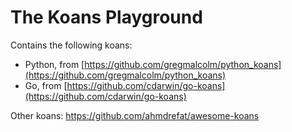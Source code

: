 The Koans Playground
====================

Contains the following koans:

- Python, from [https://github.com/gregmalcolm/python_koans](https://github.com/gregmalcolm/python_koans)
- Go, from [https://github.com/cdarwin/go-koans](https://github.com/cdarwin/go-koans)

Other koans: https://github.com/ahmdrefat/awesome-koans
